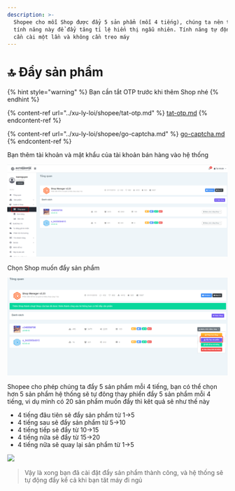 ```yaml
---
description: >-
  Shopee cho mỗi Shop được đẩy 5 sản phẩm (mỗi 4 tiếng), chúng ta nên tận dụng
  tính năng này để đẩy tăng tỉ lệ hiển thị ngẫu nhiên. Tính năng tự động này chỉ
  cần cài một lần và không cần treo máy
---
```


# 🔝 Đẩy sản phẩm

{% hint style="warning" %}
Bạn cần tắt OTP trước khi thêm Shop nhé
{% endhint %}

{% content-ref url="../xu-ly-loi/shopee/tat-otp.md" %}
[tat-otp.md](../xu-ly-loi/shopee/tat-otp.md)
{% endcontent-ref %}

{% content-ref url="../xu-ly-loi/shopee/go-captcha.md" %}
[go-captcha.md](../xu-ly-loi/shopee/go-captcha.md)
{% endcontent-ref %}

Bạn thêm tài khoản và mật khẩu của tài khoản bán hàng vào hệ thống

![Thêm Shop vào hệ thống](<../.gitbook/assets/image (42).png>)

Chọn Shop muốn đẩy sản phẩm

![Chọn](<../.gitbook/assets/image (21).png>)

Shopee cho phép chúng ta đẩy 5 sản phẩm mỗi 4 tiếng, bạn có thể chọn hơn 5 sản phẩm hệ thống sẽ tự đông thay phiển đẩy 5 sản phẩm mỗi 4 tiếng, vi dụ mình có 20 sản phẩm muốn đẩy thì kêt quả sẽ như thế này

* 4 tiếng đâu tiên sẽ đẩy sản phẩm từ 1->5
* 4 tiếng sau sẽ đẩy sản phẩm từ 5->10
* 4 tiếng tiếp sẽ đẩy từ 10->15
* 4 tiếng nữa sẽ đẩy từ 15->20
* 4 tiếng nữa sẽ quay lại sản phẩm từ 1->5

![](https://firebasestorage.googleapis.com/v0/b/gitbook-x-prod.appspot.com/o/spaces%2F-MgV0FZZTwTQwlMCjc86%2Fuploads%2FNzMHIpbD8aj88YlCB6G6%2Ffile.png?alt=media)

> Vậy là xong bạn đã cài đặt đẩy sản phẩm thành công, và hệ thống sẽ tự động đẩy kể cả khi bạn tăt máy đi ngủ
